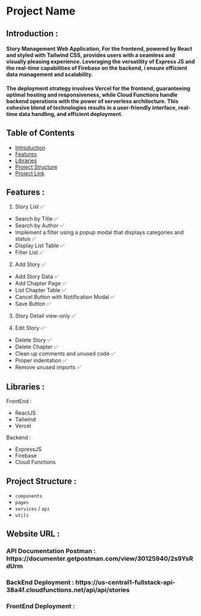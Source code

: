 # Project Name

## <a name="introduction"></a> Introduction :
<h4>Story Management Web Application, For the frontend, powered by React and styled with Tailwind CSS, provides users with a seamless and visually pleasing experience. Leveraging the versatility of Express JS and the real-time capabilities of Firebase on the backend, i ensure efficient data management and scalability.</h1>
<h4>The deployment strategy involves Vercel for the frontend, guaranteeing optimal hosting and responsiveness, while Cloud Functions handle backend operations with the power of serverless architecture. This cohesive blend of technologies results in a user-friendly interface, real-time data handling, and efficient deployment. 
  
## Table of Contents</h4>

- [Introduction](#introduction)
- [Features](#features)
- [Libraries](#libraries)
- [Project Structure](#project-structures)
- [Project Link](#web-link)

## <a name="features"></a> Features :
1. Story List ✅ 
  - Search by Title ✅
  - Search by Author ✅
  - Implement a filter using a popup modal that displays categories and status ✅
  - Display List Table ✅
  - Filter List ✅

    
2. Add Story ✅
  - Add Story Data ✅
  - Add Chapter Page ✅
  - List Chapter Table ✅
  - Cancel Button with Notification Modal ✅
  - Save Button ✅

    
3. Story Detail view-only ✅

   
4. Edit Story ✅
  - Delete Story ✅
  - Delete Chapter ✅
- Clean up comments and unused code ✅
- Proper indentation ✅
- Remove unused imports ✅


## <a name="libraries"></a> Libraries :

 FrontEnd : 
- ReactJS
- Tailwind
- Vercel

 Backend : 
- ExpressJS 
- Firebase
- Cloud Functions


## <a name="project-structures"></a> Project Structure :
* `components`
* `pages`
* `services` / `api` 
* `utils`

## <a name="web-link"></a> Website URL :
<h3>API Documentation Postman : https://documenter.getpostman.com/view/30125940/2s9YsRdUrm </h3>
<h3>BackEnd Deployment : https://us-central1-fullstack-api-38a4f.cloudfunctions.net/api/api/stories </h3>
<h3>FrontEnd Deployment : </h3>
